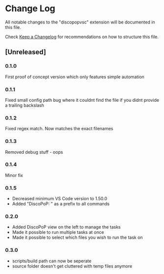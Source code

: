 # Change Log

All notable changes to the "discopopvsc" extension will be documented in this file.

Check [Keep a Changelog](http://keepachangelog.com/) for recommendations on how to structure this file.

## [Unreleased]

### 0.1.0
First proof of concept version which only features simple automation

### 0.1.1
Fixed small config path bug where it couldnt find the file if you didnt provide a trailing backslash

### 0.1.2
Fixed regex match. Now matches the exact filenames

### 0.1.3
Removed debug stuff - oops

### 0.1.4
Minor fix

### 0.1.5
- Decreased minimum VS Code version to 1.50.0
- Added "DiscoPoP: " as a prefix to all commands

### 0.2.0
- Added DiscoPoP view on the left to manage the tasks
- Made it possible to run multiple tasks at once
- Made it possible to select which files you wish to run the task on


### 0.3.0
- scripts/build path can now be seperate
- source folder doesn't get cluttered with temp files anymore